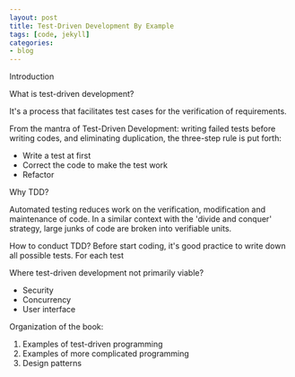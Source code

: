 ```yaml
---
layout: post
title: Test-Driven Development By Example
tags: [code, jekyll]
categories:
- blog
---
```


Introduction

What is test-driven development?

It's a process that facilitates test cases for the verification of requirements.

From the mantra of Test-Driven Development: writing failed tests before writing codes, and eliminating duplication,
the three-step rule is put forth:
- Write a test at first
- Correct the code to make the test work
- Refactor

Why TDD?

Automated testing reduces work on the verification, modification and maintenance of code.
In a similar context with the 'divide and conquer' strategy, large junks of code are broken into verifiable units.

How to conduct TDD?
Before start coding, it's good practice to write down all possible tests. For each test


Where test-driven development not primarily viable?
- Security
- Concurrency
- User interface

Organization of the book:
1. Examples of test-driven programming
2. Examples of more complicated programming
3. Design patterns



